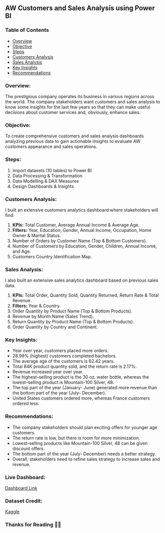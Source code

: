 ## AW Customers and Sales Analysis using Power BI

### Table of Contents
- [Overview](#overview)
- [Objective](#objective)
- [Steps](#steps)
- [Customers Analysis](#customers-analysis)
- [Sales Analysis](#sales-analysis)
- [Key Insights](#key-insights)
- [Recommendations](#recommendations)

### Overview:
The prestigious company operates its business in various regions across the world. The company stakeholders want customers and sales analysis to know some insights for the last few years so that they can make useful decisions about customer services and, obviously, enhance sales.

### Objective:
To create comprehensive customers and sales analysis dashboards analyzing previous data to gain actionable insights to evaluate AW customers appearance and sales operations.

### Steps:
1. Import datasets (10 tables) to Power BI
2. Data Processing & Transformation
3. Data Modelling & DAX Measures
4. Design Dashboards & Insights

### Customers Analysis: 
I built an extensive customers analytics dashboard where stakeholders will find:
1.	**KPIs:** Total Customer, Average Annual Income & Average Age.
2.	**Filters:** Year, Education, Gender, Annual Income, Occupation, Home Owner & Marital Status.
3.	Number of Orders by Customer Name (Top & Bottom Customers).
4.	Number of Customers by Education, Gender, Children, Annual Income, and Age.
5.	Customers Country Identification Map.

### Sales Analysis: 
I also built an extensive sales analytics dashboard based on previous sales data.
1.	**KPIs:** Total Order, Quantity Sold, Quantity Returned, Return Rate & Total Revenue.
2.	**Filters:** Year & Country.
3.	Order Quantity by Product Name (Top & Bottom Products).
4.	Revenue by Month Name (Sales Trend).
5.	Return Quantity by Product Name (Top & Bottom Products).
6.	Order Quantity by Country and Continent.

### Key Insights: 
- Year over year, customers placed more orders.
- 28.99% (highest) customers completed bachelors.
- The average age of the customers is 62.42 years.
- Total 84K product quantity sold, and the return rate is 2.17%.
- Revenue increased year over year.
- The highest–selling product is the 30 oz. water bottle, whereas the lowest–selling product is Mountain-100 Silver, 48.
- The top part of the year (January- June) generated more revenue than the bottom part of the year (July- December).
- United States customers ordered more, whereas France customers ordered less.

### Recommendations: 
- The company stakeholders should plan exciting offers for younger age customers.
- The return rate is low, but there is room for more minimization.
- Lowest–selling products like Mountain-100 Silver, 48 can be given discount offers.
- The bottom part of the year (July- December) needs a better strategy.
- Overall, stakeholders need to refine sales strategy to increase sales and revenue.

### Live Dashboard:
[Dashboard Link](https://app.powerbi.com/view?r=eyJrIjoiMzk0NDRiZWQtNTgzNy00N2M0LWE2OTQtY2U0NGI2NWJlZTY3IiwidCI6ImM2ZTU0OWIzLTVmNDUtNDAzMi1hYWU5LWQ0MjQ0ZGM1YjJjNCJ9)

### Dataset Credit: 
[Kaggle](https://www.kaggle.com/)

### Thanks for Reading 🌸🌸
